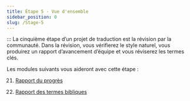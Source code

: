 ```yaml
---
title: Étape 5 - Vue d'ensemble
sidebar_position: 0
slug: /Stage-5
---
```




::: La cinquième étape d’un projet de traduction est la révision par la communauté. Dans la révision, vous vérifierez le style naturel, vous produirez un rapport d’avancement d’équipe et vous réviserez les termes clés.


Les modules suivants vous aideront avec cette étape :


 21. [Rapport du progrès](/21.PPR)


 22. [Rapport des termes bibliques](/22.BTR)

